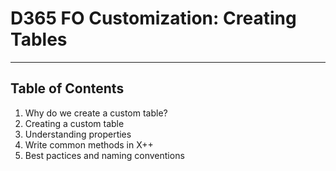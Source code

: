 # D365 FO Customization: Creating Tables
---
## Table of Contents
1. Why do we create a custom table?
2. Creating a custom table
3. Understanding properties
4. Write common methods in X++
5. Best pactices and naming conventions

